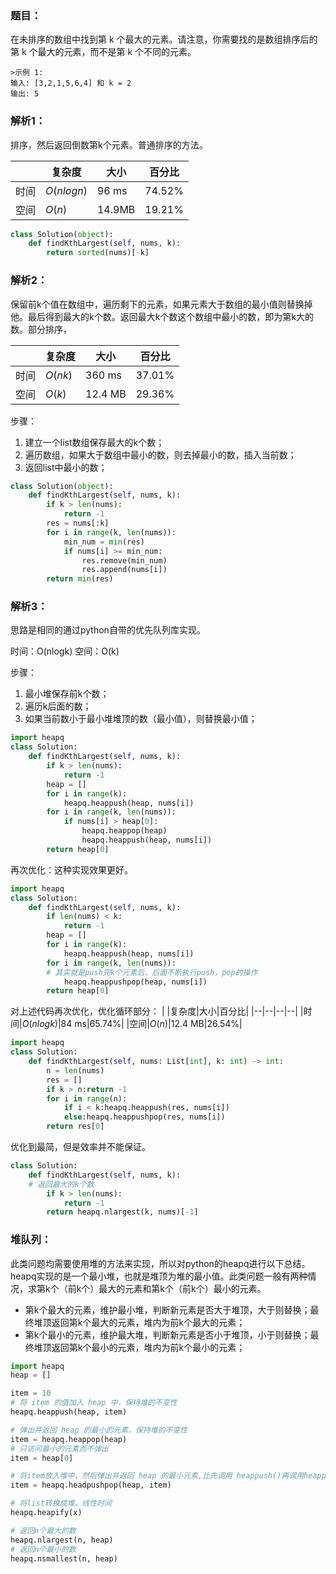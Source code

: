 ### 题目：
在未排序的数组中找到第 k 个最大的元素。请注意，你需要找的是数组排序后的第 k 个最大的元素，而不是第 k 个不同的元素。

```
>示例 1:
输入: [3,2,1,5,6,4] 和 k = 2
输出: 5
```

### 解析1：
排序，然后返回倒数第k个元素。普通排序的方法。

|  |复杂度|大小|百分比|
|--|--|--|--|
|时间|$O(nlogn)$|96 ms|74.52%|
|空间|$O(n)$|14.9MB|19.21%|

```python
class Solution(object):
    def findKthLargest(self, nums, k):
        return sorted(nums)[-k]
```

### 解析2：
保留前k个值在数组中，遍历剩下的元素，如果元素大于数组的最小值则替换掉他。最后得到最大的k个数。返回最大k个数这个数组中最小的数，即为第k大的数。部分排序，

|  |复杂度|大小|百分比|
|--|--|--|--|
|时间|$O(nk)$|360 ms|37.01%|
|空间|$O(k)$|12.4 MB|29.36%|

步骤：
1. 建立一个list数组保存最大的k个数；
2. 遍历数组，如果大于数组中最小的数，则去掉最小的数，插入当前数；
3. 返回list中最小的数；

```python
class Solution(object):
    def findKthLargest(self, nums, k):
        if k > len(nums):
            return -1
        res = nums[:k]
        for i in range(k, len(nums)):
            min_num = min(res)
            if nums[i] >= min_num:
                res.remove(min_num)
                res.append(nums[i])
        return min(res)
```

### 解析3：
思路是相同的通过python自带的优先队列库实现。

时间：O(nlogk)
空间：O(k)

步骤：
1. 最小堆保存前k个数；
2. 遍历k后面的数；
3. 如果当前数小于最小堆堆顶的数（最小值），则替换最小值；

```python
import heapq
class Solution:
    def findKthLargest(self, nums, k):
        if k > len(nums):
            return -1
        heap = []
        for i in range(k):
            heapq.heappush(heap, nums[i])
        for i in range(k, len(nums)):
            if nums[i] > heap[0]:
                heapq.heappop(heap)
                heapq.heappush(heap, nums[i])
        return heap[0]
```

再次优化：这种实现效果更好。

```python
import heapq
class Solution:
    def findKthLargest(self, nums, k):
        if len(nums) < k:
            return -1
        heap = []
        for i in range(k):
            heapq.heappush(heap, nums[i])
        for i in range(k, len(nums)):
        # 其实就是push完k个元素后，后面不断执行push，pop的操作
            heapq.heappushpop(heap, nums[i])
        return heap[0]
```

对上述代码再次优化，优化循环部分：
|  |复杂度|大小|百分比|
|--|--|--|--|
|时间|$O(nlogk)$|84 ms|65.74%|
|空间|$O(n)$|12.4 MB|26.54%|

```python
import heapq
class Solution:
    def findKthLargest(self, nums: List[int], k: int) -> int:
        n = len(nums)
        res = []
        if k > n:return -1
        for i in range(n):
            if i < k:heapq.heappush(res, nums[i])
            else:heapq.heappushpop(res, nums[i])
        return res[0]
```

优化到最简，但是效率并不能保证。
```python
class Solution:
    def findKthLargest(self, nums, k):
    # 返回最大的k个数
        if k > len(nums):
            return -1
        return heapq.nlargest(k, nums)[-1]
```


### 堆队列：
此类问题均需要使用堆的方法来实现，所以对python的heapq进行以下总结。heapq实现的是一个最小堆，也就是堆顶为堆的最小值。此类问题一般有两种情况，求第k个（前k个）最大的元素和第k个（前k个）最小的元素。

* 第k个最大的元素，维护最小堆，判断新元素是否大于堆顶，大于则替换；最终堆顶返回第k个最大的元素，堆内为前k个最大的元素；
* 第k个最小的元素，维护最大堆，判断新元素是否小于堆顶，小于则替换；最终堆顶返回第k个最小的元素，堆内为前k个最小的元素；

```python
import heapq
heap = []

item = 10
# 将 item 的值加入 heap 中，保持堆的不变性
heapq.heappush(heap, item)

# 弹出并返回 heap 的最小的元素，保持堆的不变性
item = heapq.heappop(heap)
# 只访问最小的元素而不弹出
item = heap[0]

# 将item放入堆中，然后弹出并返回 heap 的最小元素,比先调用 heappush()再调用heappop()更有效率
item = heapq.headpushpop(heap, item)

# 将list转换成堆，线性时间
heapq.heapify(x)

# 返回n个最大的数
heapq.nlargest(n, heap)
# 返回n个最小的数
heapq.nsmallest(n, heap)
```

